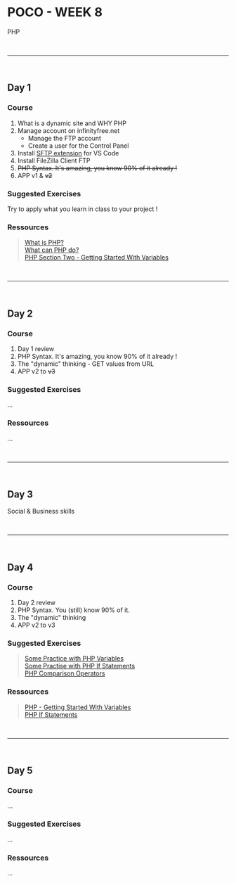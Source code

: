 # POCO - WEEK 8
PHP


<br>

---

<br>

## Day 1

### Course
1. What is a dynamic site and WHY PHP
2. Manage account on infinityfree.net
    - Manage the FTP account
    - Create a user for the Control Panel
3. Install [SFTP extension](https://marketplace.visualstudio.com/items?itemName=liximomo.sftp) for VS Code
4. Install FileZilla Client FTP
5. ~~PHP Syntax. It's amazing, you know 90% of it already !~~
6. APP v1 & ~~v2~~


### Suggested Exercises
Try to apply what you learn in class to your project !


### Ressources
 >[What is PHP?](https://www.php.net/manual/en/intro-whatis.php)<br>
  [What can PHP do?](https://www.php.net/manual/en/intro-whatcando.php)<br>
  [PHP Section Two - Getting Started With Variables](https://www.homeandlearn.co.uk/php/php.html)
   


<br>

---

<br>

## Day 2

### Course
1. Day 1 review
2. PHP Syntax. It's amazing, you know 90% of it already !
3. The "dynamic" thinking - GET values from URL
4. APP v2 to ~~v3~~


### Suggested Exercises
...


### Ressources
...

<br>

---

<br>

## Day 3
Social & Business skills



<br>

---

<br>

## Day 4

### Course
1. Day 2 review
2. PHP Syntax. You (still) know 90% of it.
3. The "dynamic" thinking
4. APP v2 to v3


### Suggested Exercises
>[Some Practice with PHP Variables](https://www.homeandlearn.co.uk/php/php2p3.html)<br>
 [Some Practise with PHP If Statements](https://www.homeandlearn.co.uk/php/php3p2.html)<br>
 [PHP Comparison Operators](https://www.homeandlearn.co.uk/php/php3p5.html)<br>


### Ressources
>[PHP - Getting Started With Variables](https://www.homeandlearn.co.uk/php/php.html)<br>
 [PHP If Statements](https://www.homeandlearn.co.uk/php/php3p1.html)


<br>

---

<br>

## Day 5

### Course
...


### Suggested Exercises
...


### Ressources
...